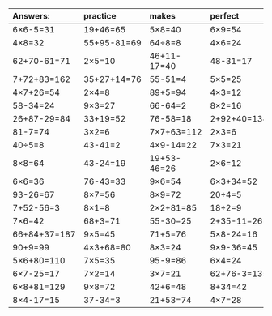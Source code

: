| Answers: | practice | makes | perfect | ! |
| :--- | :--- | :--- | :--- | :--- |
| 6×6-5=31 | 19+46=65 | 5×8=40 | 6×9=54 | 8×4-6=26 | 
| 4×8=32 | 55+95-81=69 | 64÷8=8 | 4×6=24 | 27÷9=3 | 
| 62+70-61=71 | 2×5=10 | 46+11-17=40 | 48-31=17 | 68-64=4 | 
| 7+72+83=162 | 35+27+14=76 | 55-51=4 | 5×5=25 | 7×4=28 | 
| 4×7+26=54 | 2×4=8 | 89+5=94 | 4×3=12 | 5×7=35 | 
| 58-34=24 | 9×3=27 | 66-64=2 | 8×2=16 | 8÷4=2 | 
| 26+87-29=84 | 33+19=52 | 76-58=18 | 2+92+40=134 | 18÷3=6 | 
| 81-7=74 | 3×2=6 | 7×7+63=112 | 2×3=6 | 9+94-61=42 | 
| 40÷5=8 | 43-41=2 | 4×9-14=22 | 7×3=21 | 62+8+29=99 | 
| 8×8=64 | 43-24=19 | 19+53-46=26 | 2×6=12 | 7+30-12=25 | 
| 6×6=36 | 76-43=33 | 9×6=54 | 6×3+34=52 | 4×5=20 | 
| 93-26=67 | 8×7=56 | 8×9=72 | 20÷4=5 | 9×2=18 | 
| 7+52-56=3 | 8×1=8 | 2×2+81=85 | 18÷2=9 | 40+80-64=56 | 
| 7×6=42 | 68+3=71 | 55-30=25 | 2+35-11=26 | 80+8+89=177 | 
| 66+84+37=187 | 9×5=45 | 71+5=76 | 5×8-24=16 | 79-46=33 | 
| 90+9=99 | 4×3+68=80 | 8×3=24 | 9×9-36=45 | 99-47=52 | 
| 5×6+80=110 | 7×5=35 | 95-9=86 | 6×4=24 | 30÷6=5 | 
| 6×7-25=17 | 7×2=14 | 3×7=21 | 62+76-3=135 | 5×9-26=19 | 
| 6×8+81=129 | 9×8=72 | 42+6=48 | 8+34=42 | 12+48-6=54 | 
| 8×4-17=15 | 37-34=3 | 21+53=74 | 4×7=28 | 19+95+98=212 | 
